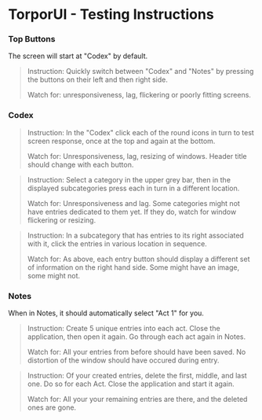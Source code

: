 # TorporUI - Testing Instructions


### Top Buttons
 
 The screen will start at "Codex" by default. 
 
 >Instruction: Quickly switch between "Codex" and "Notes" by pressing the buttons on their left and then right side.
 >
 >Watch for: unresponsiveness, lag, flickering or poorly fitting screens.
 

### Codex
  
  >Instruction: In the "Codex" click each of the round icons in turn to test screen response, once at the top and again at the bottom.
  >
  >Watch for: Unresponsiveness, lag, resizing of windows. Header title should change with each button. 
  
  
  >Instruction: Select a category in the upper grey bar, then in the displayed subcategories press each in turn in a different location. 
  >
  >Watch for: Unresponsiveness and lag. Some categories might not have entries dedicated to them yet. If they do, watch for window flickering or resizing.
  
  
  >Instruction: In a subcategory that has entries to its right associated with it, click the entries in various location in sequence. 
  >
  >Watch for: As above, each entry button should display a different set of information on the right hand side. Some might have an image, some might not. 
  
### Notes

  When in Notes, it should automatically select "Act 1" for you.
  
  
  >Instruction: Create 5 unique entries into each act. Close the application, then open it again. Go through each act again in Notes.
  >
  >Watch for: All your entries from before should have been saved. No distortion of the window should have occured during entry.
  
  
  >Instruction: Of your created entries, delete the first, middle, and last one. Do so for each Act. Close the application and start it again.
  >
  >Watch for: All your your remaining entries are there, and the deleted ones are gone. 
  
  
  
